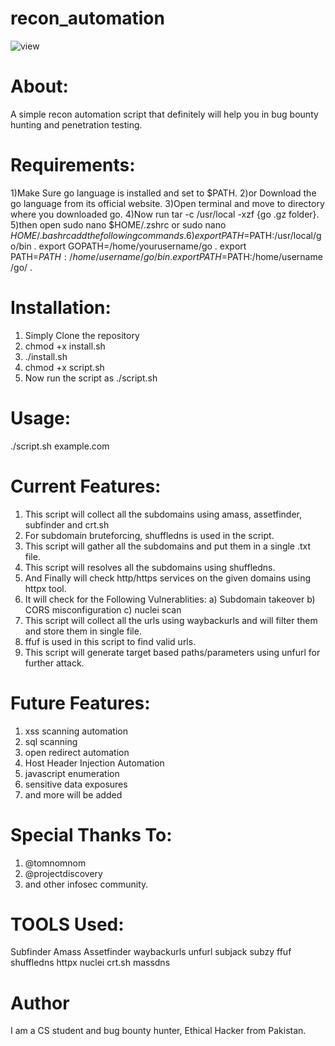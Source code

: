 # recon_automation
![view](https://user-images.githubusercontent.com/82051128/114009556-ae259f80-987c-11eb-998c-6eb7765ffa8a.PNG)
# About:
A simple recon automation script that definitely will help you in bug bounty hunting and penetration testing.
# Requirements:
1)Make Sure go language is installed and set to $PATH.
2)or Download the go language from its official website.
3)Open terminal and move to directory where you downloaded go.
4)Now run tar -c /usr/local -xzf {go .gz folder}.
5)then open sudo nano $HOME/.zshrc or sudo nano $HOME/.bashrc add the following commands.
6)export PATH=$PATH:/usr/local/go/bin .
export GOPATH=/home/yourusername/go   .
export PATH=$PATH:/home/username/go/bin .
export PATH=$PATH:/home/username/go/  .

# Installation:
1)  Simply Clone the repository
2)  chmod +x install.sh
3)  ./install.sh
4)  chmod +x script.sh
5)  Now run the script as ./script.sh


# Usage:
./script.sh example.com

# Current Features:
1) This script will collect all the subdomains using amass, assetfinder, subfinder and crt.sh
2) For subdomain bruteforcing, shuffledns is used in the script.
3) This script will gather all the subdomains and put them in a single .txt file.
4) This script will resolves all the subdomains using shuffledns.
5) And Finally will check http/https services on the given domains using httpx tool.
6) It will check for the Following Vulnerablities:
    a) Subdomain takeover
    b) CORS misconfiguration
    c) nuclei scan
7) This script will collect all the urls using waybackurls and will filter them and store them in single file.
8) ffuf is used in this script to find valid urls.
9) This script will generate target based paths/parameters using unfurl for further attack.

# Future Features:
1) xss scanning automation
2) sql scanning
3) open redirect automation
4) Host Header Injection Automation
5) javascript enumeration
6) sensitive data exposures
7) and more will be added 

# Special Thanks To:
1) @tomnomnom
2) @projectdiscovery
3) and other infosec community.

# TOOLS Used:
Subfinder
Amass
Assetfinder
waybackurls
unfurl
subjack
subzy
ffuf
shuffledns
httpx
nuclei
crt.sh
massdns

# Author
I am a CS student and bug bounty hunter, Ethical Hacker from Pakistan.
